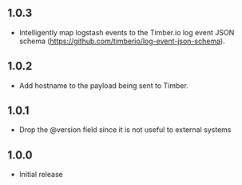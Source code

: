 ## 1.0.3
 - Intelligently map logstash events to the Timber.io log event JSON schema
   (https://github.com/timberio/log-event-json-schema).

## 1.0.2
 - Add hostname to the payload being sent to Timber.

## 1.0.1
 - Drop the @version field since it is not useful to external systems

## 1.0.0
 - Initial release
